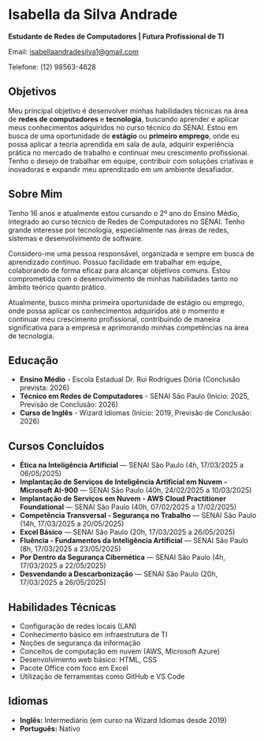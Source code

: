 </head>
<body>

  <h1>Isabella da Silva Andrade</h1>
 <p><strong>Estudante de Redes de Computadores | Futura Profissional de TI</strong></p>
  <p>Email: <a href="mailto:isabellaandradesilva1@gmail.com">isabellaandradesilva1@gmail.com</a></p>
  <p>Telefone: (12) 98563-4628</a></p>


<h2>Objetivos</h2>
<p>
  Meu principal objetivo é desenvolver minhas habilidades técnicas na área de <strong>redes de computadores</strong> e <strong>tecnologia</strong>, buscando aprender e aplicar meus conhecimentos adquiridos no curso técnico do SENAI. Estou em busca de uma oportunidade de <strong>estágio</strong> ou <strong>primeiro emprego</strong>, onde eu possa aplicar a teoria aprendida em sala de aula, adquirir experiência prática no mercado de trabalho e continuar meu crescimento profissional. Tenho o desejo de trabalhar em equipe, contribuir com soluções criativas e inovadoras e expandir meu aprendizado em um ambiente desafiador.
</p>


  <h2>Sobre Mim</h2>
  <p>Tenho 16 anos e atualmente estou cursando o 2º ano do Ensino Médio, integrado ao curso técnico de Redes de Computadores no SENAI. Tenho grande interesse por tecnologia, especialmente nas áreas de redes, sistemas e desenvolvimento de software.

Considero-me uma pessoa responsável, organizada e sempre em busca de aprendizado contínuo. Possuo facilidade em trabalhar em equipe, colaborando de forma eficaz para alcançar objetivos comuns. Estou comprometida com o desenvolvimento de minhas habilidades tanto no âmbito teórico quanto prático.

Atualmente, busco minha primeira oportunidade de estágio ou emprego, onde possa aplicar os conhecimentos adquiridos até o momento e continuar meu crescimento profissional, contribuindo de maneira significativa para a empresa e aprimorando minhas competências na área de tecnologia.</p>

  <h2>Educação</h2>
<ul>
  <li><strong>Ensino Médio</strong> - Escola Estadual Dr. Rui Rodrigues Dória (Conclusão prevista: 2026)</li>
  <li><strong>Técnico em Redes de Computadores</strong> - SENAI São Paulo (Início: 2025, Previsão de Conclusão: 2026)</li>
  <li><strong>Curso de Inglês</strong> - Wizard Idiomas (Início: 2019, Previsão de Conclusão: 2026)</li>
</ul>


<h2>Cursos Concluídos</h2>
<ul>
  <li><strong>Ética na Inteligência Artificial</strong> — SENAI São Paulo (4h, 17/03/2025 a 06/05/2025)</li>
  <li><strong>Implantação de Serviços de Inteligência Artificial em Nuvem - Microsoft AI-900</strong> — SENAI São Paulo (40h, 24/02/2025 a 10/03/2025)</li>
  <li><strong>Implantação de Serviços em Nuvem - AWS Cloud Practitioner Foundational</strong> — SENAI São Paulo (40h, 07/02/2025 a 17/02/2025)</li>
  <li><strong>Competência Transversal - Segurança no Trabalho</strong> — SENAI São Paulo (14h, 17/03/2025 a 20/05/2025)</li>
  <li><strong>Excel Básico</strong> — SENAI São Paulo (20h, 17/03/2025 a 26/05/2025)</li>
  <li><strong>Fluência - Fundamentos da Inteligência Artificial</strong> — SENAI São Paulo (8h, 17/03/2025 a 23/05/2025)</li>
  <li><strong>Por Dentro da Segurança Cibernética</strong> — SENAI São Paulo (4h, 17/03/2025 a 22/05/2025)</li>
  <li><strong>Desvendando a Descarbonização</strong> — SENAI São Paulo (20h, 17/03/2025 a 26/05/2025)</li>
</ul>

<h2>Habilidades Técnicas</h2>
<ul>
  <li>Configuração de redes locais (LAN)</li>
  <li>Conhecimento básico em infraestrutura de TI</li>
  <li>Noções de segurança da informação</li>
  <li>Conceitos de computação em nuvem (AWS, Microsoft Azure)</li>
  <li>Desenvolvimento web básico: HTML, CSS</li>
  <li>Pacote Office com foco em Excel</li>
  <li>Utilização de ferramentas como GitHub e VS Code</li>
</ul>

<h2>Idiomas</h2>
<ul>
  <li><strong>Inglês:</strong> Intermediário (em curso na Wizard Idiomas desde 2019)</li>
  <li><strong>Português:</strong> Nativo</li>
</ul>



